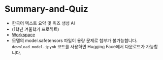 # Summary-and-Quiz
- 한국어 텍스트 요약 및 퀴즈 생성 AI
- (1학년 겨울학기 프로젝트)
- [Workspace](https://sj92.notion.site/Project-Summary-Quiz-AI-17fc5a5ee03680f9a3e4c8f4a39508f9?pvs=74)
- 모델의 model.safetensors 파일이 용량 문제로 첨부가 불가능합니다. `download_model.ipynb` 코드를 사용하면 Hugging Face에서 다운로드가 가능합니다.
